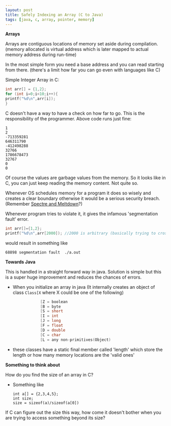 ```yaml
---
layout: post
title: Safely Indexing an Array (C to Java) 
tags: [java, c, array, pointer, memory]
---
```


**Arrays**

Arrays are contiguous locations of memory set aside during compilation. (memory allocated is virtual address which is later mapped to actual memory address during run-time)

In the most simple form you need a base address and you can read starting from there. (there's a limit how far you can go even with languages like C)


Simple Integer Array in C:

```c
int arr[] = {1,2};
for (int i=0;i<10;i++){
printf("%d\n",arr[i]);
}
```

C doesn't have a way to have a check on how far to go. This is the responsibility of the programmer. Above code runs just fine:

```
1
2
-713359281
646311790
-412498288
32766
1786678473
32767
0
0
```

Of course the values are garbage values from the memory.
So it looks like in C, you can just keep reading the memory content. Not quite so.

Whenever OS schedules memory for a program it does so wisely and creates a clear boundary otherwise it would be a serious security breach. (Remember [Spectre and Meltdown](https://meltdownattack.com/)?)


Whenever program tries to violate it, it gives the infamous 'segmentation fault' error.

```c
int arr[]={1,2};
printf("%d\n",arr[2000]); //2000 is arbitrary (basically trying to cross the limit)
```

would result in something like

```
68898 segmentation fault  ./a.out
```


**Towards Java**

This is handled in a straight forward way in java. Solution is simple but this is a super huge improvement and reduces the chances of errors.

- When you initialize an array in java (It internally creates an object of class `Class[X` where X could be one of the following)

	```c			
	           	[Z = boolean
				[B = byte
				[S = short
				[I = int
				[J = long
				[F = float
				[D = double
				[C = char
				[L = any non-primitives(Object)
	```

- these classes have a static final member called 'length' which store the length or how many memory locations are the 'valid ones'



**Something to think about**

How do you find the size of an array in C?

- Something like

	```
	int a[] = {2,3,4,5};
    int size;
    size = sizeof(a)/sizeof(a[0])
    ```


If C can figure out the size this way, how come it doesn't bother when you are trying to access something beyond its size?
